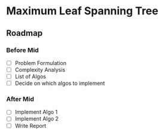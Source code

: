 # Maximum Leaf Spanning Tree

## Roadmap

### Before Mid

- [ ] Problem Formulation
- [ ] Complexity Analysis
- [ ] List of Algos
- [ ] Decide on which algos to implement

### After Mid

- [ ] Implement Algo 1
- [ ] Implement Algo 2
- [ ] Write Report
